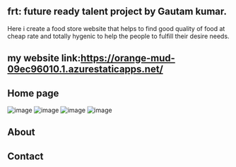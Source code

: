 ## frt: future ready talent project by Gautam kumar.
Here i create a food store website that helps to find good quality of food at cheap rate and totally hygenic to help the people to fulfill their desire needs.

## my website link:https://orange-mud-09ec96010.1.azurestaticapps.net/


## Home page
![image](https://user-images.githubusercontent.com/110805373/194883028-686f3714-f1aa-42bc-a881-e889f87e23d7.png)
![image](https://user-images.githubusercontent.com/110805373/194883391-0b8af8e4-5dcd-4000-b693-5f21e7029f00.png)
![image](https://user-images.githubusercontent.com/110805373/194883588-e1d29e8e-d7de-46a1-b34f-46804be9b8c1.png)
![image](https://user-images.githubusercontent.com/110805373/194883768-ac260703-c88b-4933-b160-d3b6ecf79331.png)



## About



## Contact



